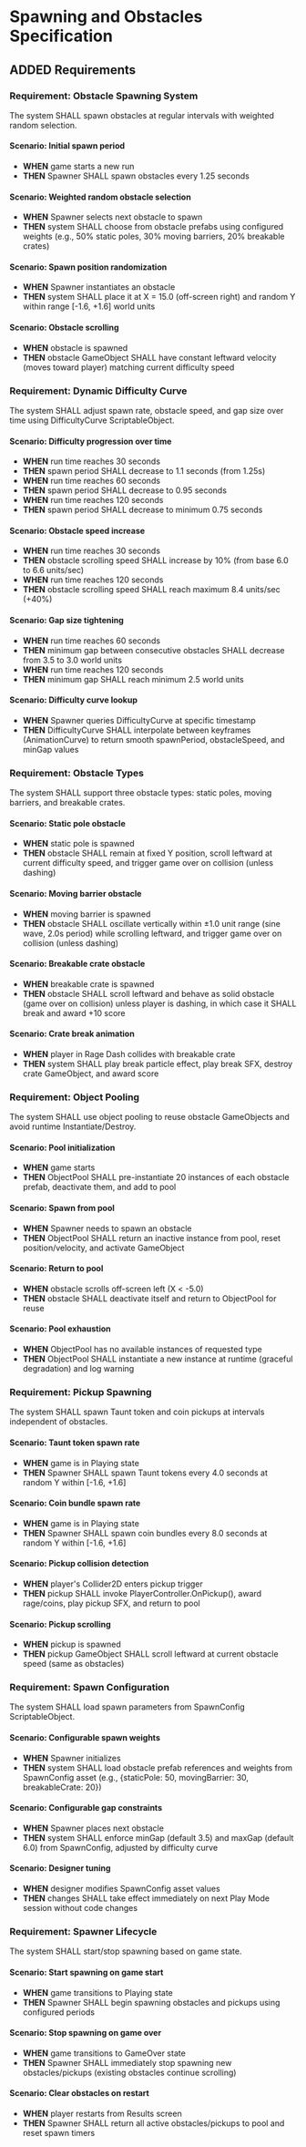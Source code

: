 # Spawning and Obstacles Specification

## ADDED Requirements

### Requirement: Obstacle Spawning System
The system SHALL spawn obstacles at regular intervals with weighted random selection.

#### Scenario: Initial spawn period
- **WHEN** game starts a new run
- **THEN** Spawner SHALL spawn obstacles every 1.25 seconds

#### Scenario: Weighted random obstacle selection
- **WHEN** Spawner selects next obstacle to spawn
- **THEN** system SHALL choose from obstacle prefabs using configured weights (e.g., 50% static poles, 30% moving barriers, 20% breakable crates)

#### Scenario: Spawn position randomization
- **WHEN** Spawner instantiates an obstacle
- **THEN** system SHALL place it at X = 15.0 (off-screen right) and random Y within range [-1.6, +1.6] world units

#### Scenario: Obstacle scrolling
- **WHEN** obstacle is spawned
- **THEN** obstacle GameObject SHALL have constant leftward velocity (moves toward player) matching current difficulty speed

### Requirement: Dynamic Difficulty Curve
The system SHALL adjust spawn rate, obstacle speed, and gap size over time using DifficultyCurve ScriptableObject.

#### Scenario: Difficulty progression over time
- **WHEN** run time reaches 30 seconds
- **THEN** spawn period SHALL decrease to 1.1 seconds (from 1.25s)
- **WHEN** run time reaches 60 seconds
- **THEN** spawn period SHALL decrease to 0.95 seconds
- **WHEN** run time reaches 120 seconds
- **THEN** spawn period SHALL decrease to minimum 0.75 seconds

#### Scenario: Obstacle speed increase
- **WHEN** run time reaches 30 seconds
- **THEN** obstacle scrolling speed SHALL increase by 10% (from base 6.0 to 6.6 units/sec)
- **WHEN** run time reaches 120 seconds
- **THEN** obstacle scrolling speed SHALL reach maximum 8.4 units/sec (+40%)

#### Scenario: Gap size tightening
- **WHEN** run time reaches 60 seconds
- **THEN** minimum gap between consecutive obstacles SHALL decrease from 3.5 to 3.0 world units
- **WHEN** run time reaches 120 seconds
- **THEN** minimum gap SHALL reach minimum 2.5 world units

#### Scenario: Difficulty curve lookup
- **WHEN** Spawner queries DifficultyCurve at specific timestamp
- **THEN** DifficultyCurve SHALL interpolate between keyframes (AnimationCurve) to return smooth spawnPeriod, obstacleSpeed, and minGap values

### Requirement: Obstacle Types
The system SHALL support three obstacle types: static poles, moving barriers, and breakable crates.

#### Scenario: Static pole obstacle
- **WHEN** static pole is spawned
- **THEN** obstacle SHALL remain at fixed Y position, scroll leftward at current difficulty speed, and trigger game over on collision (unless dashing)

#### Scenario: Moving barrier obstacle
- **WHEN** moving barrier is spawned
- **THEN** obstacle SHALL oscillate vertically within ±1.0 unit range (sine wave, 2.0s period) while scrolling leftward, and trigger game over on collision (unless dashing)

#### Scenario: Breakable crate obstacle
- **WHEN** breakable crate is spawned
- **THEN** obstacle SHALL scroll leftward and behave as solid obstacle (game over on collision) unless player is dashing, in which case it SHALL break and award +10 score

#### Scenario: Crate break animation
- **WHEN** player in Rage Dash collides with breakable crate
- **THEN** system SHALL play break particle effect, play break SFX, destroy crate GameObject, and award score

### Requirement: Object Pooling
The system SHALL use object pooling to reuse obstacle GameObjects and avoid runtime Instantiate/Destroy.

#### Scenario: Pool initialization
- **WHEN** game starts
- **THEN** ObjectPool SHALL pre-instantiate 20 instances of each obstacle prefab, deactivate them, and add to pool

#### Scenario: Spawn from pool
- **WHEN** Spawner needs to spawn an obstacle
- **THEN** ObjectPool SHALL return an inactive instance from pool, reset position/velocity, and activate GameObject

#### Scenario: Return to pool
- **WHEN** obstacle scrolls off-screen left (X < -5.0)
- **THEN** obstacle SHALL deactivate itself and return to ObjectPool for reuse

#### Scenario: Pool exhaustion
- **WHEN** ObjectPool has no available instances of requested type
- **THEN** ObjectPool SHALL instantiate a new instance at runtime (graceful degradation) and log warning

### Requirement: Pickup Spawning
The system SHALL spawn Taunt token and coin pickups at intervals independent of obstacles.

#### Scenario: Taunt token spawn rate
- **WHEN** game is in Playing state
- **THEN** Spawner SHALL spawn Taunt tokens every 4.0 seconds at random Y within [-1.6, +1.6]

#### Scenario: Coin bundle spawn rate
- **WHEN** game is in Playing state
- **THEN** Spawner SHALL spawn coin bundles every 8.0 seconds at random Y within [-1.6, +1.6]

#### Scenario: Pickup collision detection
- **WHEN** player's Collider2D enters pickup trigger
- **THEN** pickup SHALL invoke PlayerController.OnPickup(), award rage/coins, play pickup SFX, and return to pool

#### Scenario: Pickup scrolling
- **WHEN** pickup is spawned
- **THEN** pickup GameObject SHALL scroll leftward at current obstacle speed (same as obstacles)

### Requirement: Spawn Configuration
The system SHALL load spawn parameters from SpawnConfig ScriptableObject.

#### Scenario: Configurable spawn weights
- **WHEN** Spawner initializes
- **THEN** system SHALL load obstacle prefab references and weights from SpawnConfig asset (e.g., {staticPole: 50, movingBarrier: 30, breakableCrate: 20})

#### Scenario: Configurable gap constraints
- **WHEN** Spawner places next obstacle
- **THEN** system SHALL enforce minGap (default 3.5) and maxGap (default 6.0) from SpawnConfig, adjusted by difficulty curve

#### Scenario: Designer tuning
- **WHEN** designer modifies SpawnConfig asset values
- **THEN** changes SHALL take effect immediately on next Play Mode session without code changes

### Requirement: Spawner Lifecycle
The system SHALL start/stop spawning based on game state.

#### Scenario: Start spawning on game start
- **WHEN** game transitions to Playing state
- **THEN** Spawner SHALL begin spawning obstacles and pickups using configured periods

#### Scenario: Stop spawning on game over
- **WHEN** game transitions to GameOver state
- **THEN** Spawner SHALL immediately stop spawning new obstacles/pickups (existing obstacles continue scrolling)

#### Scenario: Clear obstacles on restart
- **WHEN** player restarts from Results screen
- **THEN** Spawner SHALL return all active obstacles/pickups to pool and reset spawn timers
